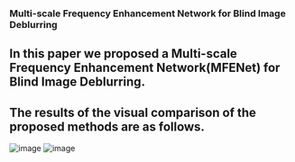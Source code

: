 ### Multi-scale Frequency Enhancement Network for Blind Image Deblurring
## In this paper we proposed a Multi-scale Frequency Enhancement Network(MFENet) for Blind Image Deblurring.
## The results of the visual comparison of the proposed methods are as follows.
![image]()
![image]()

